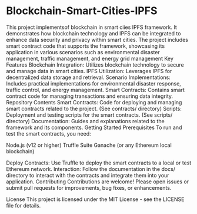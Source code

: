 # Blockchain-Smart-Cities-IPFS
This project implementsof blockchain in smart ciies IPFS framework. It demonstrates how blockchain technology and IPFS can be integrated to enhance data security and privacy within smart cities. The project includes smart contract code that supports the framework, showcasing its application in various scenarios such as environmental disaster management, traffic management, and energy grid management
Key Features
Blockchain Integration: Utilizes blockchain technology to secure and manage data in smart cities.
IPFS Utilization: Leverages IPFS for decentralized data storage and retrieval.
Scenario Implementations: Includes practical implementations for environmental disaster response, traffic control, and energy management.
Smart Contracts: Contains smart contract code for managing transactions and ensuring data integrity.
Repository Contents
Smart Contracts: Code for deploying and managing smart contracts related to the project. (See contracts/ directory)
Scripts: Deployment and testing scripts for the smart contracts. (See scripts/ directory)
Documentation: Guides and explanations related to the framework and its components.
Getting Started
Prerequisites
To run and test the smart contracts, you need:

Node.js (v12 or higher)
Truffle Suite
Ganache (or any Ethereum local blockchain)

Deploy Contracts: Use Truffle to deploy the smart contracts to a local or test Ethereum network.
Interaction: Follow the documentation in the docs/ directory to interact with the contracts and integrate them into your application.
Contributing
Contributions are welcome! Please open issues or submit pull requests for improvements, bug fixes, or enhancements.

License
This project is licensed under the MIT License - see the LICENSE file for details.
